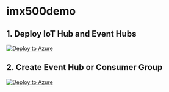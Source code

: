 # imx500demo

## 1. Deploy IoT Hub and Event Hubs

[![Deploy to Azure](https://aka.ms/deploytoazurebutton)](https://portal.azure.com/#create/Microsoft.Template/uri/https%3A%2F%2Fraw.githubusercontent.com%2Fdaisukeiot%2Fimx500demo%2Fmain%2Fdeploy%2F01_Infra.json)

## 2. Create Event Hub or Consumer Group

[![Deploy to Azure](https://aka.ms/deploytoazurebutton)](https%3A%2F%2Fraw.githubusercontent.com%2Fdaisukeiot%2Fimx500demo%2Fmain%2Fdeploy%2F02_EventHub.json)
